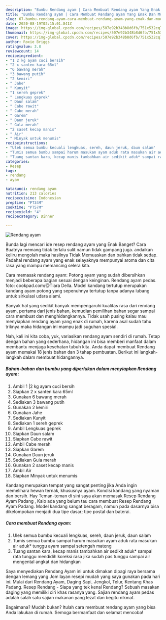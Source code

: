 ```yaml
---
description: "Bumbu Rendang ayam | Cara Membuat Rendang ayam Yang Enak Dan Mudah"
title: "Bumbu Rendang ayam | Cara Membuat Rendang ayam Yang Enak Dan Mudah"
slug: 67-bumbu-rendang-ayam-cara-membuat-rendang-ayam-yang-enak-dan-mudah
date: 2020-08-19T02:15:01.841Z
image: https://img-global.cpcdn.com/recipes/507e92b348b8d6fb/751x532cq70/rendang-ayam-foto-resep-utama.jpg
thumbnail: https://img-global.cpcdn.com/recipes/507e92b348b8d6fb/751x532cq70/rendang-ayam-foto-resep-utama.jpg
cover: https://img-global.cpcdn.com/recipes/507e92b348b8d6fb/751x532cq70/rendang-ayam-foto-resep-utama.jpg
author: Roxie Briggs
ratingvalue: 3.8
reviewcount: 14
recipeingredient:
- "1 2 kg ayam cuci bersih"
- "2 x santen kara 65ml"
- "6 bawang merah"
- "3 bawang putih"
- "2 kemiri"
- " Jahe"
- " Kunyit"
- "1 sereh geprek"
- " Lengkuas geprek"
- " Daun salam"
- " Cabe rawit"
- " Cabe merah"
- " Garem"
- " Daun jeruk"
- " Gula merah"
- "2 saset kecap manis"
- " Air"
- " Minyak untuk menumis"
recipeinstructions:
- "Ulek semua bumbu kecuali lengkuas, sereh, daun jeruk, daun salam"
- "Tumis semua bumbu sampai harum masukan ayam aduk rata masukan air aduk* tunggu ayam sampai setengah mateng"
- "Tuang santan kara, kecap manis tambahkan air sedikit aduk* sampai rata tunggu mendidih koreksi rasa jika sudah pas tunggu sampai air mengental angkat dan hidangkan"
categories:
- Resep
tags:
- rendang
- ayam

katakunci: rendang ayam 
nutrition: 213 calories
recipecuisine: Indonesian
preptime: "PT34M"
cooktime: "PT57M"
recipeyield: "4"
recipecategory: Dinner

---
```



![Rendang ayam](https://img-global.cpcdn.com/recipes/507e92b348b8d6fb/751x532cq70/rendang-ayam-foto-resep-utama.jpg)

Bunda lagi mencari ide resep rendang ayam yang Enak Banget? Cara Buatnya memang tidak terlalu sulit namun tidak gampang juga. andaikan keliru mengolah maka hasilnya Tidak Memuaskan dan bahkan tidak sedap. Padahal rendang ayam yang enak selayaknya mempunyai aroma dan cita rasa yang mampu memancing selera kita.

Cara memasak rendang ayam: Potong ayam yang sudah dibersihkan menjadi beberapa bagian sesuai dengan keinginan. Rendang ayam pedas. foto: cookpad.com/@Tiara Della. Model kandang tertutup merupakan kandang ayam potong yang sepenuhnya tertutup tanpa adanya lubang untuk sirkulasi udara alami.

Banyak hal yang sedikit banyak mempengaruhi kualitas rasa dari rendang ayam, pertama dari jenis bahan, kemudian pemilihan bahan segar sampai cara membuat dan menghidangkannya. Tidak usah pusing kalau mau menyiapkan rendang ayam yang enak di rumah, karena asal sudah tahu triknya maka hidangan ini mampu jadi suguhan spesial.


Nah, kali ini kita coba, yuk, variasikan rendang ayam sendiri di rumah. Tetap dengan bahan yang sederhana, hidangan ini bisa memberi manfaat dalam membantu menjaga kesehatan tubuh kita. Anda dapat membuat Rendang ayam memakai 18 jenis bahan dan 3 tahap pembuatan. Berikut ini langkah-langkah dalam membuat hidangannya.

<!--inarticleads1-->

##### Bahan-bahan dan bumbu yang diperlukan dalam menyiapkan Rendang ayam:

1. Ambil 1 |2 kg ayam cuci bersih
1. Siapkan 2 x santen kara 65ml
1. Gunakan 6 bawang merah
1. Sediakan 3 bawang putih
1. Gunakan 2 kemiri
1. Gunakan  Jahe
1. Sediakan  Kunyit
1. Sediakan 1 sereh geprek
1. Ambil  Lengkuas geprek
1. Siapkan  Daun salam
1. Siapkan  Cabe rawit
1. Ambil  Cabe merah
1. Siapkan  Garem
1. Gunakan  Daun jeruk
1. Sediakan  Gula merah
1. Gunakan 2 saset kecap manis
1. Ambil  Air
1. Siapkan  Minyak untuk menumis


Kandang merupakan tempat yang sangat penting jika Anda ingin memelihara hewan ternak, khususnya ayam. Kondisi kandang yang nyaman dan bersih. Hay Teman-teman di sini saya akan memasak Resep Rendang Ayam Padang , Kalo ada yang belum tau cara membuat Resep Rendang Ayam Padang. Model kandang sangat beragam, namun pada dasarnya bisa dikelompokan menjadi dua tipe dasar; tipe postal dan baterai. 

<!--inarticleads2-->

##### Cara membuat Rendang ayam:

1. Ulek semua bumbu kecuali lengkuas, sereh, daun jeruk, daun salam
1. Tumis semua bumbu sampai harum masukan ayam aduk rata masukan air aduk* tunggu ayam sampai setengah mateng
1. Tuang santan kara, kecap manis tambahkan air sedikit aduk* sampai rata tunggu mendidih koreksi rasa jika sudah pas tunggu sampai air mengental angkat dan hidangkan


Saya menyediakan Rendang Ayam ini untuk dimakan dipagi raya bersama dengan lemang yang Jom layan resepi mudah yang saya gunakan pada hari ini. Mulai dari Rendang Ayam, Daging Sapi, Jengkol, Telur, Kentang Khas Padang. Resep Rendang - Siapa yang tek kenal Rendang? Sebuah masakan daging yang memiliki ciri khas rasanya yang. Sajian rendang ayam pedas adalah salah satu sajian makanan yang lezat dan begitu nikmat. 

Bagaimana? Mudah bukan? Itulah cara membuat rendang ayam yang bisa Anda lakukan di rumah. Semoga bermanfaat dan selamat mencoba!
